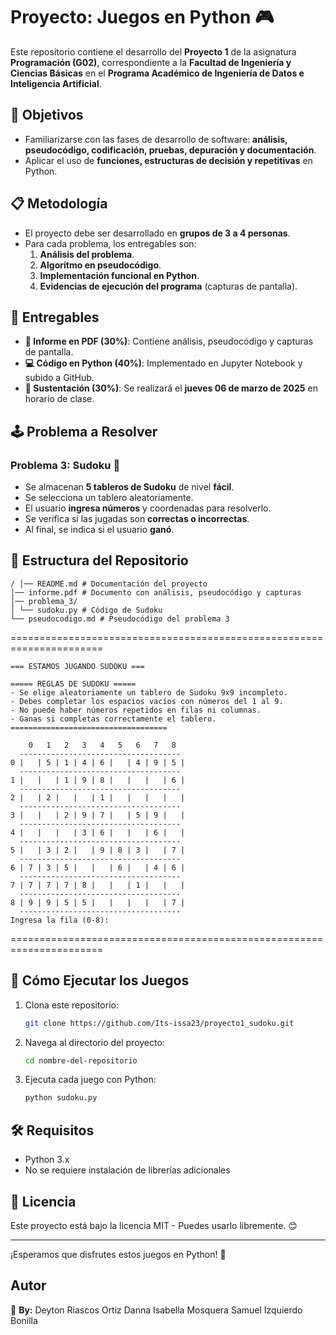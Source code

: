 # Proyecto: Juegos en Python 🎮

Este repositorio contiene el desarrollo del **Proyecto 1** de la asignatura **Programación (G02)**, correspondiente a la **Facultad de Ingeniería y Ciencias Básicas** en el **Programa Académico de Ingeniería de Datos e Inteligencia Artificial**.

## 📌 Objetivos
- Familiarizarse con las fases de desarrollo de software: **análisis, pseudocódigo, codificación, pruebas, depuración y documentación**.
- Aplicar el uso de **funciones, estructuras de decisión y repetitivas** en Python.

## 📋 Metodología
- El proyecto debe ser desarrollado en **grupos de 3 a 4 personas**.
- Para cada problema, los entregables son:
  1. **Análisis del problema**.
  2. **Algoritmo en pseudocódigo**.
  3. **Implementación funcional en Python**.
  4. **Evidencias de ejecución del programa** (capturas de pantalla).

## 📂 Entregables
- **📄 Informe en PDF (30%)**: Contiene análisis, pseudocódigo y capturas de pantalla.
- **💻 Código en Python (40%)**: Implementado en Jupyter Notebook y subido a GitHub.
- **🎤 Sustentación (30%)**: Se realizará el **jueves 06 de marzo de 2025** en horario de clase.

## 🕹️ Problema a Resolver

### **Problema 3: Sudoku** 🔢
- Se almacenan **5 tableros de Sudoku** de nivel **fácil**.
- Se selecciona un tablero aleatoriamente.
- El usuario **ingresa números** y coordenadas para resolverlo.
- Se verifica si las jugadas son **correctas o incorrectas**.
- Al final, se indica si el usuario **ganó**.

## 📂 Estructura del Repositorio
```
/ │── README.md # Documentación del proyecto
│── informe.pdf # Documento con análisis, pseudocódigo y capturas
│── problema_3/
│ └── sudoku.py # Código de Sudoku
└── pseudocodigo.md # Pseudocódigo del problema 3
```
======================================================================
```
=== ESTAMOS JUGANDO SUDOKU ===

===== REGLAS DE SUDOKU =====
- Se elige aleatoriamente un tablero de Sudoku 9x9 incompleto.
- Debes completar los espacios vacíos con números del 1 al 9.
- No puede haber números repetidos en filas ni columnas.
- Ganas si completas correctamente el tablero.
===================================

    0   1   2   3   4   5   6   7   8
  ------------------------------------
0 |   | 5 | 1 | 4 | 6 |   | 4 | 9 | 5 |
  ------------------------------------
1 |   |   | 1 | 9 | 8 |   |   |   | 6 |
  ------------------------------------
2 |   | 2 |   |   | 1 |   |   |   |   |
  ------------------------------------
3 |   |   | 2 | 9 | 7 |   | 5 | 9 |   |
  ------------------------------------
4 |   |   |   | 3 | 6 |   |   | 6 |   |
  ------------------------------------
5 |   | 3 | 2 |   | 9 | 8 | 3 |   | 7 |
  ------------------------------------
6 | 7 | 3 | 5 |   |   | 6 |   | 4 | 6 |
  ------------------------------------
7 | 7 | 7 | 7 | 8 |   |   | 1 |   |   |
  ------------------------------------
8 | 9 | 9 | 5 | 5 |   |   |   |   | 7 |
  ------------------------------------
Ingresa la fila (0-8):
```
======================================================================

## 🚀 Cómo Ejecutar los Juegos
1. Clona este repositorio:
   ```bash
   git clone https://github.com/Its-issa23/proyecto1_sudoku.git
   ```
2. Navega al directorio del proyecto:
   ```bash
   cd nombre-del-repositorio
   ```
3. Ejecuta cada juego con Python:
   ```bash
   python sudoku.py
   ```


## 🛠 Requisitos
- Python 3.x
- No se requiere instalación de librerías adicionales

## 📜 Licencia
Este proyecto está bajo la licencia MIT - Puedes usarlo libremente. 😊

---
¡Esperamos que disfrutes estos juegos en Python! 🚀

## Autor
📌 **By:** Deyton Riascos Ortiz
            Danna Isabella Mosquera
            Samuel Izquierdo Bonilla